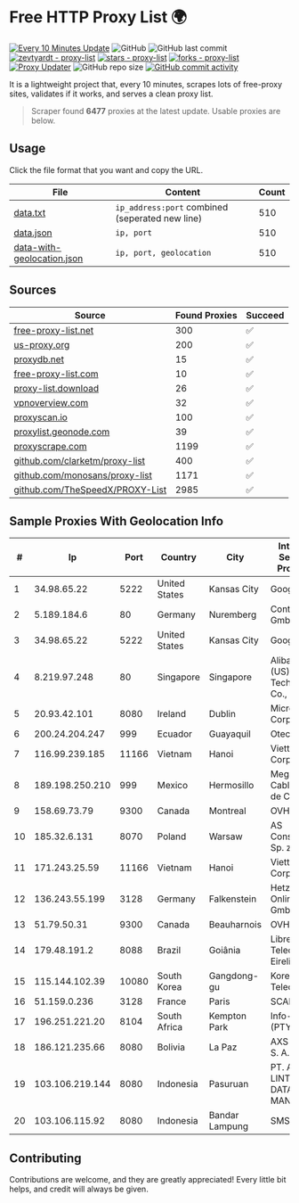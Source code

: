 
# Free HTTP Proxy List 🌍

[![Every 10 Minutes Update](https://github.com/mertguvencli/http-proxy-list/actions/workflows/main.yml/badge.svg?branch=main)](https://github.com/mertguvencli/http-proxy-list/actions/workflows/main.yml)
![GitHub](https://img.shields.io/github/license/mertguvencli/http-proxy-list)
![GitHub last commit](https://img.shields.io/github/last-commit/mertguvencli/http-proxy-list)
[![zevtyardt - proxy-list](https://img.shields.io/static/v1?label=zevtyardt&message=proxy-list&color=blue&logo=github)](https://github.com/zevtyardt/proxy-list "Go to GitHub repo")
[![stars - proxy-list](https://img.shields.io/github/stars/zevtyardt/proxy-list?style=social)](https://github.com/zevtyardt/proxy-list)
[![forks - proxy-list](https://img.shields.io/github/forks/zevtyardt/proxy-list?style=social)](https://github.com/zevtyardt/proxy-list)
[![Proxy Updater](https://github.com/zevtyardt/proxy-list/workflows/Proxy%20Updater/badge.svg)](https://github.com/zevtyardt/proxy-list/actions?query=workflow:"Proxy+Updater")
![GitHub repo size](https://img.shields.io/github/repo-size/zevtyardt/proxy-list)
[![GitHub commit activity](https://img.shields.io/github/commit-activity/m/zevtyardt/proxy-list?logo=commits)](https://github.com/zevtyardt/proxy-list/commits/main)

It is a lightweight project that, every 10 minutes, scrapes lots of free-proxy sites, validates if it works, and serves a clean proxy list.

> Scraper found **6477** proxies at the latest update. Usable proxies are below.

## Usage

Click the file format that you want and copy the URL.

|File|Content|Count|
|----|-------|-----|
|[data.txt](https://raw.githubusercontent.com/mertguvencli/http-proxy-list/main/proxy-list/data.txt)|`ip_address:port` combined (seperated new line)|510|
|[data.json](https://raw.githubusercontent.com/mertguvencli/http-proxy-list/main/proxy-list/data.json)|`ip, port`|510|
|[data-with-geolocation.json](https://raw.githubusercontent.com/mertguvencli/http-proxy-list/main/proxy-list/data-with-geolocation.json)|`ip, port, geolocation`|510|

## Sources

|Source|Found Proxies|Succeed|
|------|-------------|-------|
|[free-proxy-list.net](https://free-proxy-list.net)|300|✅|
|[us-proxy.org](https://www.us-proxy.org)|200|✅|
|[proxydb.net](http://proxydb.net)|15|✅|
|[free-proxy-list.com](https://free-proxy-list.com/?page=&port=&type%5B%5D=http&type%5B%5D=https&up_time=0&search=Search)|10|✅|
|[proxy-list.download](https://www.proxy-list.download/HTTP)|26|✅|
|[vpnoverview.com](https://vpnoverview.com/privacy/anonymous-browsing/free-proxy-servers)|32|✅|
|[proxyscan.io](https://www.proxyscan.io)|100|✅|
|[proxylist.geonode.com](https://proxylist.geonode.com/api/proxy-list?limit=300&page=1&sort_by=lastChecked&sort_type=desc&protocols=http,https)|39|✅|
|[proxyscrape.com](https://api.proxyscrape.com/v2/?request=displayproxies&protocol=http&timeout=10000&country=all&ssl=all&anonymity=all)|1199|✅|
|[github.com/clarketm/proxy-list](https://raw.githubusercontent.com/clarketm/proxy-list/master/proxy-list-raw.txt)|400|✅|
|[github.com/monosans/proxy-list](https://raw.githubusercontent.com/monosans/proxy-list/main/proxies/http.txt)|1171|✅|
|[github.com/TheSpeedX/PROXY-List](https://raw.githubusercontent.com/TheSpeedX/PROXY-List/master/http.txt)|2985|✅|


## Sample Proxies With Geolocation Info

|#|Ip|Port|Country|City|Internet Service Provider|
|-|--|----|-------|----|-------------------------|
|1|34.98.65.22|5222|United States|Kansas City|Google LLC|
|2|5.189.184.6|80|Germany|Nuremberg|Contabo GmbH|
|3|34.98.65.22|5222|United States|Kansas City|Google LLC|
|4|8.219.97.248|80|Singapore|Singapore|Alibaba (US) Technology Co., Ltd.|
|5|20.93.42.101|8080|Ireland|Dublin|Microsoft Corporation|
|6|200.24.204.247|999|Ecuador|Guayaquil|Otecel S.A|
|7|116.99.239.185|11166|Vietnam|Hanoi|Viettel Corporation|
|8|189.198.250.210|999|Mexico|Hermosillo|Mega Cable, S.A. de C.V.|
|9|158.69.73.79|9300|Canada|Montreal|OVH SAS|
|10|185.32.6.131|8070|Poland|Warsaw|AS Consulting Sp. z o. o.|
|11|171.243.25.59|11166|Vietnam|Hanoi|Viettel Corporation|
|12|136.243.55.199|3128|Germany|Falkenstein|Hetzner Online GmbH|
|13|51.79.50.31|9300|Canada|Beauharnois|OVH SAS|
|14|179.48.191.2|8088|Brazil|Goiânia|Libre Telecom Eireli|
|15|115.144.102.39|10080|South Korea|Gangdong-gu|Korea Telecom|
|16|51.159.0.236|3128|France|Paris|SCALEWAY|
|17|196.251.221.20|8104|South Africa|Kempton Park|Info-Gro (PTY) Ltd|
|18|186.121.235.66|8080|Bolivia|La Paz|AXS Bolivia S. A.|
|19|103.106.219.144|8080|Indonesia|Pasuruan|PT. ARTHA LINTAS DATA MANDIRI|
|20|103.106.115.92|8080|Indonesia|Bandar Lampung|SMSNET|



## Contributing

Contributions are welcome, and they are greatly appreciated! Every
little bit helps, and credit will always be given.

